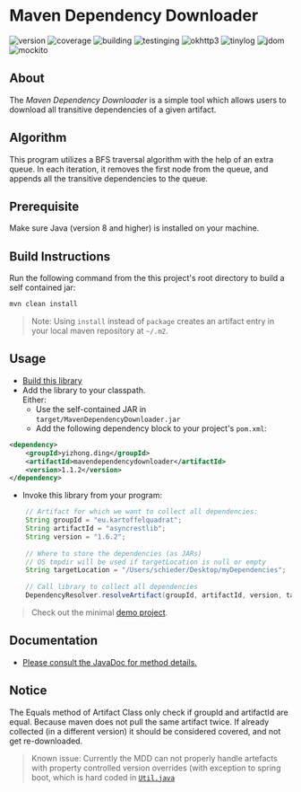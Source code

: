 
Maven Dependency Downloader
========================================= 

![version](https://img.shields.io/badge/version-1.1.2-brightgreen)
![coverage](https://img.shields.io/badge/coverage-95%25-brightgreen)
![building](https://img.shields.io/badge/build-passing-brightgreen)
![testinging](https://img.shields.io/badge/testing-passing-brightgreen)
![okhttp3](https://img.shields.io/badge/OkHttp3-4.9.1-blue)
![tinylog](https://img.shields.io/badge/TinyLog-1.3.6-blue)
![jdom](https://img.shields.io/badge/JDom-2.0.2-blue)
![mockito](https://img.shields.io/badge/Mockito-3.8.0-blue)

About 
----- 
The *Maven Dependency Downloader* is a simple tool which allows users to download all 
transitive dependencies of a given artifact. 

Algorithm
----- 
This program utilizes a BFS traversal algorithm with the help of an extra queue.
In each iteration, it removes the first node from the queue, and appends all the transitive
dependencies to the queue.

Prerequisite 
----- 
Make sure Java (version 8 and higher) is installed on your machine.


Build Instructions 
----- 

Run the following command from the this project's root directory to build a self contained jar:
 
```bash
mvn clean install
```

 > Note: Using ```install``` instead of ```package``` creates an artifact entry in your local maven repository at ```~/.m2```.

Usage
-----

 * [Build this library](#quick-start) 
 * Add the library to your classpath.  
Either:
   * Use the self-contained JAR in ```target/MavenDependencyDownloader.jar```
   * Add the following dependency block to your project's ```pom.xml```:
```xml
<dependency>
    <groupId>yizhong.ding</groupId>
    <artifactId>mavendependencydownloader</artifactId>
    <version>1.1.2</version>
</dependency>
```
 * Invoke this library from your program:

```java
    // Artifact for which we want to collect all dependencies:
    String groupId = "eu.kartoffelquadrat";
    String artifactId = "asyncrestlib";
    String version = "1.6.2";
    
    // Where to store the dependencies (as JARs)
    // OS tmpdir will be used if targetLocation is null or empty
    String targetLocation = "/Users/schieder/Desktop/myDependencies";
    
    // Call library to collect all dependencies
    DependencyResolver.resolveArtifact(groupId, artifactId, version, targetLocation);
```

 > Check out the minimal [demo project](https://github.com/kartoffelquadrat/MavenDependencyDownloaderDemo).


Documentation 
----- 

 * [Please consult the JavaDoc for method details.](https://explorew.github.io/maven-dependency-downloader/)

Notice
----- 
The Equals method of Artifact Class only check if groupId and artifactId are equal.
Because maven does not pull the same artifact twice. If already collected (in a different version) it should
be considered covered, and not get re-downloaded.

 > Known issue: Currently the MDD can not properly handle artefacts with property controlled version overrides (with exception to spring boot, which is hard coded in [```Util.java```](src/main/java/yizhong/ding/mavendependencydownloader/Util.java)
